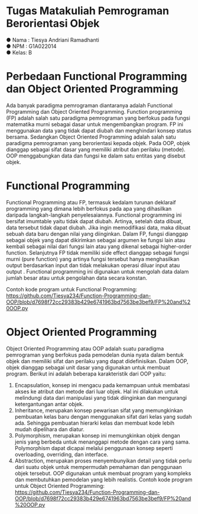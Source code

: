 # Tugas Matakuliah Pemrograman Berorientasi Objek
● Nama : Tiesya Andriani Ramadhanti  
● NPM  : G1A022014  
● Kelas: B 

# Perbedaan Functional Programming dan Object Oriented Programming
Ada banyak paradigma pemrograman diantaranya adalah Functional Programming dan Object Oriented Programming. Function programming (FP) adalah salah satu paradigma pemrograman yang berfokus pada fungsi matematika murni sebagai dasar untuk mengembangkan program. FP ini menggunakan data yang tidak dapat diubah dan menghindari konsep status bersama. Sedangkan Object Oriented Programming adalah salah satu paradigma pemrograman yang berorientasi kepada objek. Pada OOP, objek dianggap sebagai sifat dasar yang memiliki atribut dan perilaku (metode). OOP menggabungkan data dan fungsi ke dalam satu entitas yang disebut objek. 

# Functional Programming
Functional Programming atau FP, termasuk kedalam turunan deklaraif programming yang dimana lebih berfokus pada apa yang dihasilkan daripada langkah-langkah penyelesaiannya. Functional programming ini bersifat imumtable yaitu tidak dapat diubah. Artinya, setelah data dibuat, data tersebut tidak dapat diubah. Jika ingin memodifikasi data, maka dibuat sebuah data baru dengan nilai yang diinginkan. Dalam FP, fungsi dianggap sebagai objek yang dapat dikirimkan sebagai argumen ke fungsi lain atau kembali sebagai nilai dari fungsi lain atau yang dikenal sebagai higher-order function. Selanjutnya FP tidak memiliki side effect dianggap sebagai fungsi murni (pure function) yang artinya fungsi tersebut hanya menghasilkan output berdasarkan input dan tidak melakukan operasi diluar input atau output . Functional programming ini digunakan untuk mengolah data dalam jumlah besar atau untuk pengolahan data secara konstan.  

Contoh kode program untuk Functional Programming: https://github.com/Tiesya234/Function-Programming-dan-OOP/blob/d7698f72cc29383b429e6741963bd7563be3bef9/FP%20and%20OOP.py  

# Object Oriented Programming  
Object Oriented Programming atau OOP adalah suatu paradigma pemrograman yang berfokus pada pemodelan dunia nyata dalam bentuk objek dan memiliki sifat dan perilaku yang dapat didefinisikan. Dalam OOP, objek dianggap sebagai unit dasar yang digunakan untuk membuat program. Berikut ini adalah beberapa karakteristik dari OOP yaitu:
1. Encapsulation, konsep ini mengacu pada kemampuan untuk membatasi akses ke atribut dan metode dari luar objek. Hal ini dilakukan untuk melindungi data dari manipulasi yang tidak diinginkan dan mengurangi ketergantungan antar objek.
2. Inheritance, merupakan konsep pewarisan sifat yang memungkinkan pembuatan kelas baru dengan menggunakan sifat dari kelas yang sudah ada. Sehingga pembuatan hierarki kelas dan membuat kode lebih mudah dipelihara dan diatur.
3. Polymorphism, merupakan konsep ini memungkinkan objek dengan jenis yang berbeda untuk menanggapi metode dengan cara yang sama. Polymorphism dapat dicapai melalui penggunaan konsep seperti overloading, overriding, dan interface.
4. Abstraction, merupakan proses menyembunyikan detail yang tidak perlu dari suatu objek untuk mempermudah pemahaman dan penggunaan objek tersebut.
OOP digunakan untuk membuat program yang kompleks dan membutuhkan pemodelan yang lebih realistis.
Contoh kode program untuk Object Oriented Programming: https://github.com/Tiesya234/Function-Programming-dan-OOP/blob/d7698f72cc29383b429e6741963bd7563be3bef9/FP%20and%20OOP.py 
